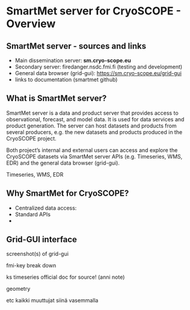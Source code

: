 # SmartMet server for CryoSCOPE - Overview

## SmartMet server - sources and links

- Main dissemination server: **sm.cryo-scope.eu** 
- Secondary server: firedanger.nsdc.fmi.fi (testing and development)
- General data browser (grid-gui): https://sm.cryo-scope.eu/grid-gui
- links to documentation (smartmet github)

## What is SmartMet server? 
SmartMet server is a data and product server that provides access to observational, forecast, and model data. It is used for data services and product generation. The server can host datasets and products from several producers, e.g. the new datasets and products produced in the CryoSCOPE project. 

Both project’s internal and external users can access and explore the CryoSCOPE datasets via SmartMet server APIs (e.g. Timeseries, WMS, EDR) and the general data browser (grid-gui).

Timeseries, WMS, EDR 

## Why SmartMet for CryoSCOPE? 
- Centralized data access: 
- Standard APIs
- 

## Grid-GUI interface
screenshot(s) of grid-gui

fmi-key break down

ks timeseries official doc for source! (anni note)

geometry

etc kaikki muuttujat siinä vasemmalla